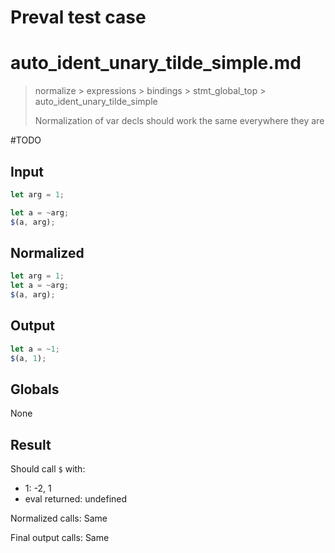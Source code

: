# Preval test case

# auto_ident_unary_tilde_simple.md

> normalize > expressions > bindings > stmt_global_top > auto_ident_unary_tilde_simple
>
> Normalization of var decls should work the same everywhere they are

#TODO

## Input

`````js filename=intro
let arg = 1;

let a = ~arg;
$(a, arg);
`````

## Normalized

`````js filename=intro
let arg = 1;
let a = ~arg;
$(a, arg);
`````

## Output

`````js filename=intro
let a = ~1;
$(a, 1);
`````

## Globals

None

## Result

Should call `$` with:
 - 1: -2, 1
 - eval returned: undefined

Normalized calls: Same

Final output calls: Same
